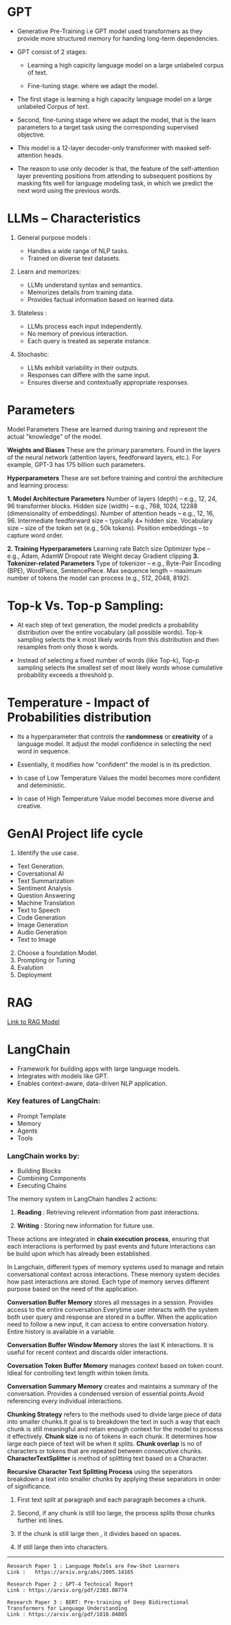 # GPT

  - Generative Pre-Training i.e GPT model used transformers as they provide more structured memory for handing long-term dependencies.
  - GPT consist of 2 stages:
    
    -  Learning a high capicity language model on a large unlabeled corpus of text.

    - Fine-tuning stage. where we adapt the model.

  - The first stage is learning a high capacity language model on a large unlabeled Corpus of text.

  - Second, fine-tuning stage where we adapt the model, that is the learn 
parameters to a target task using the corresponding supervised objective.

  - This model is a 12-layer decoder-only transformer with masked self-attention heads.

  - The reason to use only decoder is that, the feature of the self-attention layer preventing positions from attending to subsequent positions by masking fits well for language modeling task, in which we predict the next word using the previous words.

# LLMs – Characteristics

  1. General purpose models :
     - Handles a wide range of NLP tasks.
     - Trained on diverse text datasets. 

2. Learn and memorizes:
    - LLMs understand syntax and semantics.
    - Memorizes details from training data.
    - Provides factual information based on learned data. 
3. Stateless : 
     - LLMs process each input independently.
     - No memory of previous interaction.
     - Each query is treated as seperate instance.
4. Stochastic:
   - LLMs exhibit variability in their outputs.
    - Responses can differe with the same input. 
    - Ensures diverse and contextually appropriate responses. 

# Parameters

 Model Parameters
These are learned during training and represent the actual "knowledge" of the model.

**Weights and Biases**
These are the primary parameters.
Found in the layers of the neural network (attention layers, feedforward layers, etc.).
For example, GPT-3 has 175 billion such parameters.

**Hyperparameters**
These are set before training and control the architecture and learning process:

**1. Model Architecture Parameters**
Number of layers (depth) – e.g., 12, 24, 96 transformer blocks.
Hidden size (width) – e.g., 768, 1024, 12288 (dimensionality of embeddings).
Number of attention heads – e.g., 12, 16, 96.
Intermediate feedforward size – typically 4× hidden size.
Vocabulary size – size of the token set (e.g., 50k tokens).
Position embeddings – to capture word order.

**2. Training Hyperparameters**
Learning rate
Batch size
Optimizer type – e.g., Adam, AdamW
Dropout rate
Weight decay
Gradient clipping
**3. Tokenizer-related Parameters**
Type of tokenizer – e.g., Byte-Pair Encoding (BPE), WordPiece, SentencePiece.
Max sequence length – maximum number of tokens the model can process (e.g., 512, 2048, 8192).

# Top-k Vs. Top-p Sampling:

* At each step of text generation, the model predicts a probability distribution over the entire vocabulary (all possible words). Top-k sampling selects the k most likely words from this distribution and then resamples from only those k words.

* Instead of selecting a fixed number of words (like Top-k), Top-p sampling selects the smallest set of most likely words whose cumulative probability exceeds a threshold p.


# Temperature - Impact of Probabilities distribution

* Its a hyperparameter that controls the **randomness** or **creativity** of a language model. It adjust the model confidence in selecting the next word in sequence.

* Essentially, it modifies how "confident" the model is in its prediction. 

* In case of Low Temperature Values the model becomes more confident and deteministic. 

* In case of High Temperature Value model becomes more diverse and creative. 

# GenAI Project life cycle

1) Identify the use case.
  - Text Generation.
  - Coversational AI
  - Text Summarization
  - Sentiment Analysis
  - Question Answering
  - Machine Translation
  - Text to Speech
  - Code Generation
  - Image Generation
  - Audio Generation
  - Text to Image


2) Choose a foundation Model.
3) Prompting or Tuning
4) Evalution
5) Deployment

# RAG

[Link to RAG Model](rag.md)


# LangChain 

  * Framework for building apps with large language models.
  * Integrates with models like GPT.
  * Enables context-aware, data-driven NLP application.

### Key features of LangChain:

  * Prompt Template
  * Memory
  * Agents
  * Tools


### LangChain works by:

  * Building Blocks
  * Combining Components
  * Executing Chains


The memory system in LangChain handles 2 actions:
  
  1) **Reading** : Retrieving relevent information from past interactions.
  
  2) **Writing** : Storing new information for future use.  

These actions are integrated in **chain execution process**, ensuring that each interactions is performed by past events and future interactions can be build upon which has already been established.

In Langchain, different types of memory systems used to manage and retain conversational context across interactions. These memory system decides how past interactions are stored. Each type of memory serves different purpose based on the need of the application. 

**Conversation Buffer Memory** stores all messages in a session. Provides access to the entire conversation.Everytime user interacts with the system both user query and response are stored in a buffer. When the application need to follow a new input, it can access to entire conversation history. Entire history is available in a variable. 

**Conversation Buffer Window Memory** stores the last K interactions. It is useful for recent context and discards older interactions. 

**Coversation Token Buffer Memory** manages context based on token count. Idieal for controlling text length within token limits. 

**Conversation Summary Memory** creates and maintains a summary of the conversation. Provides a condensed version of essential points.Avoid referencing every individual interactions.



**Chunking Strategy** refers to the methods used to divide large piece of data into smaller chunks.It goal is to breakdown the text in such a way that each chunk is still meaningful and retain enough context for the model to process it effectively. **Chunk size** is no of tokens in each chunk. It determines how large each piece of text will be when it splits. **Chunk overlap** is no of characters or tokens that are repeated between consecutive chunks.
**CharacterTextSplitter** is method of splitting text based on a Character.

**Recursive Character Text Splitting Process** using the seperators breakdown a text into smaller chunks by applying these separators in order of significance. 

1. First text split at paragraph and each paragraph becomes a chunk.

2. Second, if any chunk is still too large, the process splits those chunks further inti lines.

3. If the chunk is still large then , it divides based on spaces. 

4. If still large then into characters. 





-----------------------------------------------------------------
```
Research Paper 1 : Language Models are Few-Shot Learners 
Link :   https://arxiv.org/abs/2005.14165

Research Paper 2 : GPT-4 Technical Report
Link : https://arxiv.org/pdf/2303.08774

Research Paper 3 : BERT: Pre-training of Deep Bidirectional Transformers for Language Understanding
Link : https://arxiv.org/pdf/1810.04805
```


